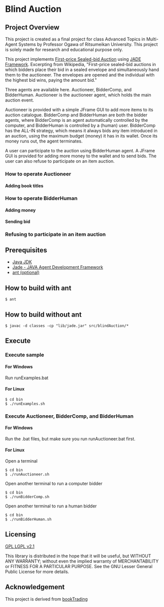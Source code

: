 # Blind Auction

## Project Overview

This project is created as a final project for class Advanced Topics in Multi-Agent Systems by Professor Ogawa of Ritsumeikan University. This project is solely made for research and educational purpose only.

This project implements [First-price Sealed-bid Auction](http://en.wikipedia.org/wiki/Auction_theory) using [JADE Framework](http://jade.tilab.com/). Excerpting from Wikipedia, "First-price sealed-bid auctions in which bidders place their bid in a sealed envelope and simultaneously hand them to the auctioneer. The envelopes are opened and the individual with the highest bid wins, paying the amount bid."

Three agents are available here. Auctioneer, BidderComp, and BidderHuman. Auctioneer is the auctioneer agent, which holds the main auction event. 

Auctioneer is provided with a simple JFrame GUI to add more items to its auction catalogue. BidderComp and BidderHuman are both the bidder agents, where BidderComp is an agent automatically controlled by the computer, and BidderHuman is controlled by a (human) user. BidderComp has the ALL-IN strategy, which means it always bids any item introduced in an auction, using the maximum budget (money) it has in its wallet. Once its money runs out, the agent terminates.

A user can participate to the auction using BidderHuman agent. A JFrame GUI is provided for adding more money to the wallet and to send bids. The user can also refuse to participate on an item auction.

### How to operate Auctioneer

#### Adding book titles

### How to operate BidderHuman

#### Adding money

#### Sending bid

### Refusing to participate in an item auction

## Prerequisites

- [Java JDK](http://www.oracle.com/technetwork/java/javase/downloads/index.html)
- [Jade - JAVA Agent Development Framework](http://jade.tilab.com/)
- [ant (optional)](http://ant.apache.org/bindownload.cgi)

## How to build with ant
    
    $ ant

## How to build without ant

    $ javac -d classes -cp "lib/jade.jar" src/blindAuction/* 

## Execute 

### Execute sample
#### For Windows
Run runExamples.bat   

#### For Linux
    $ cd bin
    $ ./runExamples.sh

### Execute Auctioneer, BidderComp, and BidderHuman
#### For Windows
Run the .bat files, but make sure you run runAuctioneer.bat first.

#### For Linux

Open a terminal

    $ cd bin
    $ ./runAuctioneer.sh
    
Open another terminal to run a computer bidder

    $ cd bin
    $ ./runBidderComp.sh
    
Open another terminal to run a human bidder

    $ cd bin
    $ ./runBidderHuman.sh

## Licensing

[GPL LGPL v2.1](https://www.gnu.org/licenses/lgpl-2.1.html)

This library is distributed in the hope that it will be useful, but WITHOUT ANY WARRANTY; without even the implied warranty of MERCHANTABILITY or FITNESS FOR A PARTICULAR PURPOSE.  See the GNU Lesser General Public License for more details.

## Acknowledgement

This project is derived from [bookTrading](http://jade.tilab.com/documentation/examples/book-trading/)

